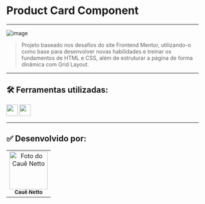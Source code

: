 # Product Card Component

----

![image](https://github.com/user-attachments/assets/f6e140e4-ae93-4d50-93c3-4f7b260ffdda)


> Projeto baseado nos desafios do site Frontend Mentor, utilizando-o como base para desenvolver novas habilidades e treinar os fundamentos de HTML e CSS, além de estruturar a página de forma dinâmica com Grid Layout.
----

## 🛠 Ferramentas utilizadas:
<div>
    <img height="30em" src="https://img.shields.io/badge/HTML5-E34F26?style=for-the-badge&logo=html5&logoColor=white">
    <img height="30em" src="https://img.shields.io/badge/CSS3-1572B6?style=for-the-badge&logo=css3&logoColor=white">
</div>

----

## ✅ Desenvolvido por:

<table>
  <tr>
    <td align="center">
      <a href="https://www.linkedin.com/in/cau%C3%AA-netto-a40590265/">
        <img src="https://avatars.githubusercontent.com/u/146379086?v=4" width="100px;" alt="Foto do Cauê Netto"/><br>
        <sub>
          <b>Cauê Netto</b>
        </sub>
      </a>
    </td>
  </tr>
</table>

